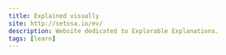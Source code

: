```yaml
---
title: Explained visually
site: http://setosa.io/ev/
description: Website dedicated to Explorable Explanations.
tags: [learn]
---
```


